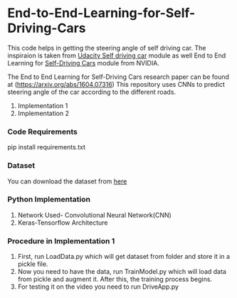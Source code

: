 # End-to-End-Learning-for-Self-Driving-Cars

This code helps in getting the steering angle of self driving car. The inspiraion is taken from [Udacity Self driving car](https://github.com/udacity/CarND-Behavioral-Cloning-P3) module as well End to End Learning for [Self-Driving Cars](https://devblogs.nvidia.com/deep-learning-self-driving-cars/) module from NVIDIA.

The End to End Learning for Self-Driving Cars research paper can be found at (https://arxiv.org/abs/1604.07316) This repository uses CNNs to predict steering angle of the car according to the different roads.

1. Implementation 1
2. Implementation 2

### Code Requirements
pip install requirements.txt

### Dataset
You can download the dataset from [here](https://d17h27t6h515a5.cloudfront.net/topher/2016/December/584f6edd_data/data.zip)

### Python Implementation
1. Network Used- Convolutional Neural Network(CNN)
2. Keras-Tensorflow Architecture

### Procedure in Implementation 1
1. First, run LoadData.py which will get dataset from folder and store it in a pickle file.
2. Now you need to have the data, run TrainModel.py which will load data from pickle and augment it. After this, the training process begins.
3. For testing it on the video you need to run DriveApp.py
